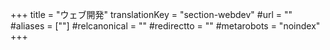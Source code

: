 +++
title = "ウェブ開発"
translationKey = "section-webdev"
#url = ""
#aliases = [""]
#relcanonical = ""
#redirectto = ""
#metarobots = "noindex"
+++
